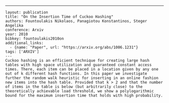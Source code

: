---
    layout: publication
    title: "On the Insertion Time of Cuckoo Hashing"
    authors: Fountoulakis Nikolaos, Panagiotou Konstantinos, Steger Angelika
    conference: Arxiv
    year: 2010
    bibkey: fountoulakis2010on
    additional_links:
      - {name: "Paper", url: "https://arxiv.org/abs/1006.1231"}
    tags: ['ARXIV']
    ---
    Cuckoo hashing is an efficient technique for creating large hash tables with high space utilization and guaranteed constant access times. There, each item can be placed in a location given by any one out of k different hash functions. In this paper we investigate further the random walk heuristic for inserting in an online fashion new items into the hash table. Provided that k > 2 and that the number of items in the table is below (but arbitrarily close) to the theoretically achievable load threshold, we show a polylogarithmic bound for the maximum insertion time that holds with high probability.